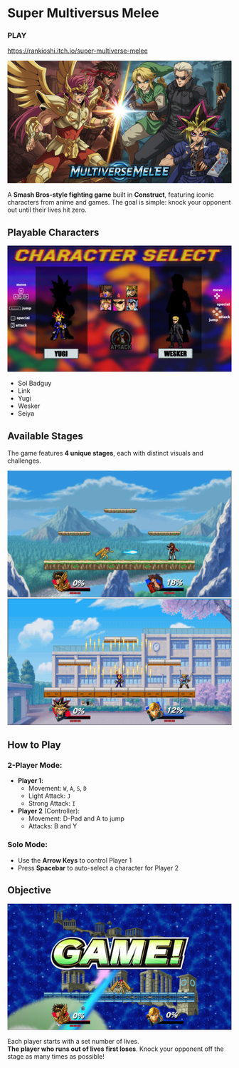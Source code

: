 # Super Multiversus Melee
### PLAY ###
https://rankioshi.itch.io/super-multiverse-melee

<img src="imgs/cover.png"/>


A **Smash Bros-style fighting game** built in **Construct**, featuring iconic characters from anime and games. The goal is simple: knock your opponent out until their lives hit zero.

## Playable Characters

<img src="imgs/select.png"/>

- Sol Badguy  
- Link  
- Yugi  
- Wesker  
- Seiya

## Available Stages

The game features **4 unique stages**, each with distinct visuals and challenges.

<img src="imgs/image1.png"/>

<img src="imgs/image2.png"/>

## How to Play

### 2-Player Mode:
- **Player 1**:
  - Movement: `W`, `A`, `S`, `D`
  - Light Attack: `J`
  - Strong Attack: `I`
- **Player 2** (Controller):
  - Movement: D-Pad and A to jump
  - Attacks: B and Y

### Solo Mode:
- Use the **Arrow Keys** to control Player 1
- Press **Spacebar** to auto-select a character for Player 2

## Objective

<img src="imgs/image3.png"/>

Each player starts with a set number of lives.  
**The player who runs out of lives first loses**. Knock your opponent off the stage as many times as possible!

